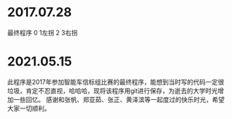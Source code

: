 # 2017.07.28
最终程序
0 1左拐 2 3右拐

# 2021.05.15
此程序是2017年参加智能车信标组比赛的最终程序，能想到当时写的代码一定很垃圾，肯定不忍直视，哈哈哈，现将该程序用git进行保存，为逝去的大学时光增加一些回忆。
感谢和张帆、郑亚茹、张正、黄泽滨等一起度过的快乐时光，希望大家一切顺利。